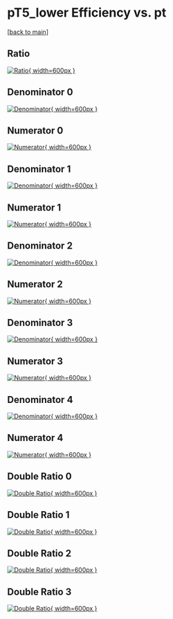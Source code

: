 # pT5_lower Efficiency vs. pt

[[back to main](./)]



## Ratio

[![Ratio](../mtv/var/pT5_lower_xtr_321_1_eff_pt.png){ width=600px }](../mtv/var/pT5_lower_xtr_321_1_eff_pt.pdf)

## Denominator 0

[![Denominator](../mtv/den/pT5_lower_xtr_321_1_eff_pt_den0.png){ width=600px }](../mtv/den/pT5_lower_xtr_321_1_eff_pt_den0.pdf)

## Numerator 0

[![Numerator](../mtv/num/pT5_lower_xtr_321_1_eff_pt_num0.png){ width=600px }](../mtv/num/pT5_lower_xtr_321_1_eff_pt_num0.pdf)

## Denominator 1

[![Denominator](../mtv/den/pT5_lower_xtr_321_1_eff_pt_den1.png){ width=600px }](../mtv/den/pT5_lower_xtr_321_1_eff_pt_den1.pdf)

## Numerator 1

[![Numerator](../mtv/num/pT5_lower_xtr_321_1_eff_pt_num1.png){ width=600px }](../mtv/num/pT5_lower_xtr_321_1_eff_pt_num1.pdf)

## Denominator 2

[![Denominator](../mtv/den/pT5_lower_xtr_321_1_eff_pt_den2.png){ width=600px }](../mtv/den/pT5_lower_xtr_321_1_eff_pt_den2.pdf)

## Numerator 2

[![Numerator](../mtv/num/pT5_lower_xtr_321_1_eff_pt_num2.png){ width=600px }](../mtv/num/pT5_lower_xtr_321_1_eff_pt_num2.pdf)

## Denominator 3

[![Denominator](../mtv/den/pT5_lower_xtr_321_1_eff_pt_den3.png){ width=600px }](../mtv/den/pT5_lower_xtr_321_1_eff_pt_den3.pdf)

## Numerator 3

[![Numerator](../mtv/num/pT5_lower_xtr_321_1_eff_pt_num3.png){ width=600px }](../mtv/num/pT5_lower_xtr_321_1_eff_pt_num3.pdf)

## Denominator 4

[![Denominator](../mtv/den/pT5_lower_xtr_321_1_eff_pt_den4.png){ width=600px }](../mtv/den/pT5_lower_xtr_321_1_eff_pt_den4.pdf)

## Numerator 4

[![Numerator](../mtv/num/pT5_lower_xtr_321_1_eff_pt_num4.png){ width=600px }](../mtv/num/pT5_lower_xtr_321_1_eff_pt_num4.pdf)

## Double Ratio 0

[![Double Ratio](../mtv/ratio/pT5_lower_xtr_321_1_eff_pt_ratio0.png){ width=600px }](../mtv/ratio/pT5_lower_xtr_321_1_eff_pt_ratio0.pdf)

## Double Ratio 1

[![Double Ratio](../mtv/ratio/pT5_lower_xtr_321_1_eff_pt_ratio1.png){ width=600px }](../mtv/ratio/pT5_lower_xtr_321_1_eff_pt_ratio1.pdf)

## Double Ratio 2

[![Double Ratio](../mtv/ratio/pT5_lower_xtr_321_1_eff_pt_ratio2.png){ width=600px }](../mtv/ratio/pT5_lower_xtr_321_1_eff_pt_ratio2.pdf)

## Double Ratio 3

[![Double Ratio](../mtv/ratio/pT5_lower_xtr_321_1_eff_pt_ratio3.png){ width=600px }](../mtv/ratio/pT5_lower_xtr_321_1_eff_pt_ratio3.pdf)

